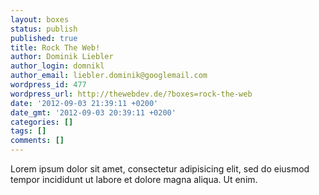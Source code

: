 ```yaml
---
layout: boxes
status: publish
published: true
title: Rock The Web!
author: Dominik Liebler
author_login: domnikl
author_email: liebler.dominik@googlemail.com
wordpress_id: 477
wordpress_url: http://thewebdev.de/?boxes=rock-the-web
date: '2012-09-03 21:39:11 +0200'
date_gmt: '2012-09-03 20:39:11 +0200'
categories: []
tags: []
comments: []
---
```

<p>Lorem ipsum dolor sit amet, consectetur adipisicing elit, sed do eiusmod tempor incididunt ut labore et dolore magna aliqua. Ut enim.</p>
